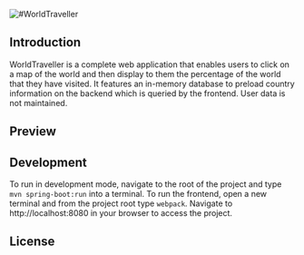 ![#WorldTraveller](https://fontmeme.com/permalink/210209/cf641c6251baa465c04a44f0f4dada67.png)

## Introduction

WorldTraveller is a complete web application that enables users to click on a map of the world and then display to them the percentage of the world
that they have visited. It features an in-memory database to preload country information on the backend which is queried by the frontend. User data is not 
maintained.

## Preview



## Development

To run in development mode, navigate to the root of the project and type `mvn spring-boot:run` into a terminal. To run the frontend, open a new terminal and
from the project root type `webpack`. Navigate to http://localhost:8080 in your browser to access the project.


## License
